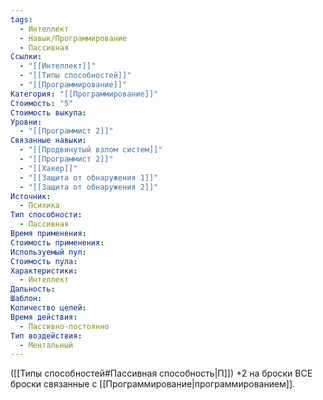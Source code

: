 ```yaml
---
tags:
  - Интеллект
  - Навык/Программирование
  - Пассивная
Ссылки:
  - "[[Интеллект]]"
  - "[[Типы способностей]]"
  - "[[Программирование]]"
Категория: "[[Программирование]]"
Стоимость: "5"
Стоимость выкупа: 
Уровни:
  - "[[Программист 2]]"
Связанные навыки:
  - "[[Продвинутый взлом систем]]"
  - "[[Программист 2]]"
  - "[[Хакер]]"
  - "[[Защита от обнаружения 1]]"
  - "[[Защита от обнаружения 2]]"
Источник:
  - Психика
Тип способности:
  - Пассивная
Время применения: 
Стоимость применения: 
Используемый пул: 
Стоимость пула: 
Характеристики:
  - Интеллект
Дальность: 
Шаблон: 
Количество целей: 
Время действия:
  - Пассивно-постоянно
Тип воздействия:
  - Ментальный
---
```

([[Типы способностей#Пассивная способность|П]]) +2 на броски ВСЕ броски связанные с [[Программирование|программированием]]. 
